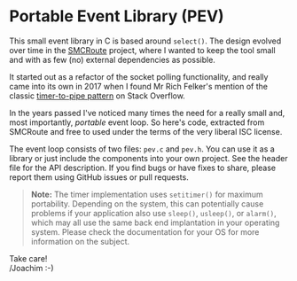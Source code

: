 Portable Event Library (PEV)
============================

This small event library in C is based around `select()`.  The design
evolved over time in the [SMCRoute][] project, where I wanted to keep
the tool small and with as few (no) external dependencies as possible.

It started out as a refactor of the socket polling functionality, and
really came into its own in 2017 when I found Mr Rich Felker's mention
of the classic [timer-to-pipe pattern][1] on Stack Overflow.

In the years passed I've noticed many times the need for a really small
and, most importantly, *portable* event loop.  So here's code, extracted
from SMCRoute and free to used under the terms of the very liberal ISC
license.

The event loop consists of two files: `pev.c` and `pev.h`.  You can use
it as a library or just include the components into your own project.
See the header file for the API description.  If you find bugs or have
fixes to share, please report them using GitHub issues or pull requests.

> **Note:** The timer implementation uses `setitimer()` for maximum
> portability.  Depending on the system, this can potentially cause
> problems if your application also use `sleep()`, `usleep()`, or
> `alarm()`, which may all use the same back end implantation in your
> operating system.  Please check the documentation for your OS for more
> information on the subject.

Take care!  
 /Joachim :-)

[SMCRoute]: https://github.com/troglobit/SMCRoute
[1]: https://stackoverflow.com/questions/2328127/select-able-timers/6800676#6800676

